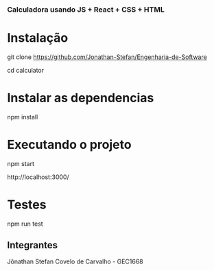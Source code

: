 ### Calculadora usando JS + React + CSS + HTML

# Instalação
git clone https://github.com/Jonathan-Stefan/Engenharia-de-Software

cd calculator

# Instalar as dependencias

npm install

# Executando o projeto

npm start

http://localhost:3000/

# Testes

npm run test

## Integrantes

Jônathan Stefan Covelo de Carvalho - GEC1668 